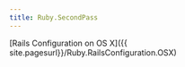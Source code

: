 ```yaml
---
title: Ruby.SecondPass
---
```

[Rails Configuration on OS X]({{ site.pagesurl}}/Ruby.RailsConfiguration.OSX)
